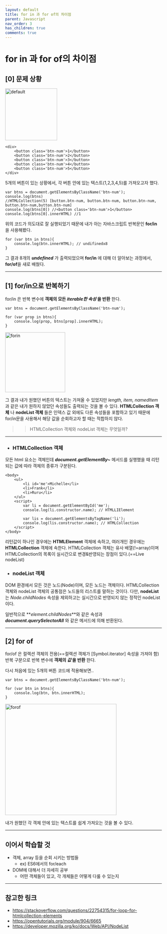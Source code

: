 ```yaml
---
layout: default
title: for in 과 for of의 차이점
parent: Javascript
nav_order: 3
has_children: true
comments: true
---
```


# for in 과 for of의 차이점

## [0] 문제 상황

<img width="167" alt="default" src="https://user-images.githubusercontent.com/18614517/50885150-3dd70c00-1430-11e9-9045-25790255065b.png">

```
<div>
    <button class='btn-num'>1</button>
    <button class='btn-num'>2</button>
    <button class='btn-num'>3</button>
    <button class='btn-num'>4</button>
    <button class='btn-num'>5</button>
</div>
```

5개의 버튼이 있는 상황에서, 각 버튼 안에 있는 텍스트(1,2,3,4,5)를 가져오고자 했다.

```
var btns = document.getElementsByClassName('btn-num');
console.log(btns)
//HTMLCollection(5) [button.btn-num, button.btn-num, button.btn-num, button.btn-num,button.btn-num]
console.log(btns[0]) //<button class='btn-num'>1</button>
console.log(btns[0].innerHTML) //1
```

위의 코드가 의도대로 잘 실행되었기 때문에 내가 아는 자바스크립트 반복문인 **for/in** 을 사용해봤다.

```
for (var btn in btns){
    console.log(btn.innerHTML); // undifinedx8
}
```

그 결과 8개의 _**undefined**_ 가 출력되었으며 **for/in** 에 대해 더 알아보는 과정에서, **for/of**을 새로 배웠다.

---

## [1] for/in으로 반복하기

for/in 은 반복 변수에 **객체의 모든 _iterable한 속성_ 을 반환** 한다.

```
var btns = document.getElementsByClassName('btn-num');

for (var prop in btns){
    console.log(prop, btns[prop].innerHTML);
}
```

<img width="193" alt="forin" src="https://user-images.githubusercontent.com/18614517/50900178-c61cd780-1457-11e9-94d6-dc76982c7305.png">

그 결과 내가 원했던 버튼의 텍스트는 가져올 수 있었지만 _length, item, namedItem_ 과 같은 내가 원하지 않았던 속성들도 출력되는 것을 볼 수 있다. **HTMLCollection 객체** 나 **nodeList 객체** 들은 인덱스 값 외에도 다른 속성들을 포함하고 있기 때문에 for/in문을 사용해서 해당 값을 순회하고자 할 때는 적합하지 않다.

> > HTMLCollection 객체와 nodeList 객체는 무엇일까?

---

- ### HTMLCollection 객체

모든 html 요소는 객체인데 **_document.getElementBy~_** 메서드를 실행했을 때 리턴되는 값에 따라 객체의 종류가 구분된다.

```
<body>
    <ul>
        <li id='me'>Michelle</li>
        <li>Frank</li>
        <li>Ruru</li>
    </ul>
    <script>
        var li = document.getElementById('me');
        console.log(li.constructor.name); // HTMLLIElement

        var lis = document.getElementsByTagName('li');
        console.log(lis.constructor.name); // HTMLCollection
    </script>
</body>
```

리턴값이 하나인 경우에는 **HTMLElement** 객체에 속하고, 여러개인 경우에는 **HTMLCollection** 객체에 속한다. HTMLCollection 객체는 유사 배열(!=array)이며 HTMLCollection의 목록이 실시간으로 변경&반영되는 장점이 있다.(==Live nodeList)

- ### nodeList 객체

DOM 환경에서 모든 것은 노드(Node)이며, 모든 노드는 객체이다. HTMLCollection 객체와 nodeList 객체의 공통점은 노드들의 리스트를 말하는 것이다. 다만, **nodeList** 는 _Node.childNodes_ 속성을 제외하고는 실시간으로 반영되지 않는 정적인 nodeList이다.

일반적으로 **_element.childNodes_**와 같은 속성과 **_document.querySelectorAll_** 와 같은 메서드에 의해 반환된다.

---

## [2] for of

for/of 은 컬렉션 객체의 전용(==컬렉션 객체가 [Symbol.iterator] 속성을 가져야 함) 반복 구문으로 반복 변수에 **객체의 _값_ 을 반환** 한다.

다시 처음에 있는 5개의 버튼 코드에 적용해보면..

```
var btns = document.getElementsByClassName('btn-num');

for (var btn in btns){
    console.log(btn, btn.innerHTML);
}
```

<img width="358" alt="forof" src="https://user-images.githubusercontent.com/18614517/50903697-d1750080-1461-11e9-8012-6407dde654aa.png">

내가 원했던 각 객체 안에 있는 텍스트를 쉽게 가져오는 것을 볼 수 있다.

---

## 이어서 학습할 것

- 객체, array 등을 순회 시키는 방법들
  - ex) ES6에서의 for/each
- DOM에 대해서 더 자세히 공부
  - 어떤 객체들이 있고, 각 개체들은 어떻게 다룰 수 있는지

---

## 참고한 링크

- https://stackoverflow.com/questions/22754315/for-loop-for-htmlcollection-elements
- https://opentutorials.org/module/904/6665
- https://developer.mozilla.org/ko/docs/Web/API/NodeList
